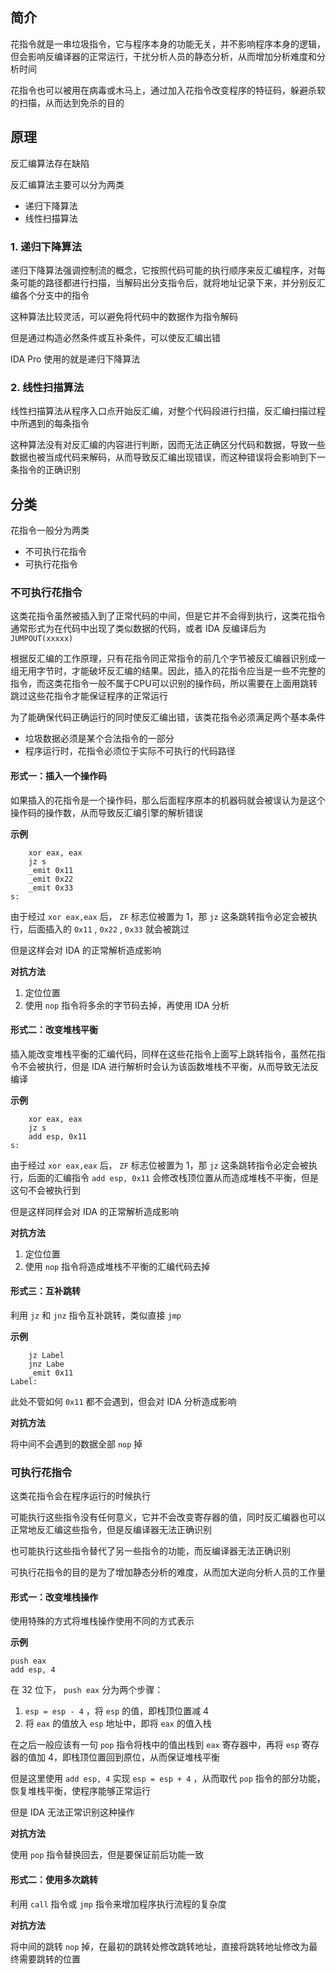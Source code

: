 ## 简介

花指令就是一串垃圾指令，它与程序本身的功能无关，并不影响程序本身的逻辑，但会影响反编译器的正常运行，干扰分析人员的静态分析，从而增加分析难度和分析时间

花指令也可以被用在病毒或木马上，通过加入花指令改变程序的特征码，躲避杀软的扫描，从而达到免杀的目的

## 原理

反汇编算法存在缺陷

反汇编算法主要可以分为两类

- 递归下降算法
- 线性扫描算法

### 1. 递归下降算法

递归下降算法强调控制流的概念，它按照代码可能的执行顺序来反汇编程序，对每条可能的路径都进行扫描，当解码出分支指令后，就将地址记录下来，并分别反汇编各个分支中的指令

这种算法比较灵活，可以避免将代码中的数据作为指令解码

但是通过构造必然条件或互补条件，可以使反汇编出错

IDA Pro 使用的就是递归下降算法

### 2. 线性扫描算法

线性扫描算法从程序入口点开始反汇编，对整个代码段进行扫描，反汇编扫描过程中所遇到的每条指令

这种算法没有对反汇编的内容进行判断，因而无法正确区分代码和数据，导致一些数据也被当成代码来解码，从而导致反汇编出现错误，而这种错误将会影响到下一条指令的正确识别

## 分类

花指令一般分为两类

- 不可执行花指令
- 可执行花指令

### 不可执行花指令

这类花指令虽然被插入到了正常代码的中间，但是它并不会得到执行，这类花指令通常形式为在代码中出现了类似数据的代码，或者 IDA 反编译后为 `JUMPOUT(xxxxx)`

根据反汇编的工作原理，只有花指令同正常指令的前几个字节被反汇编器识别成一组无用字节时，才能破坏反汇编的结果。因此，插入的花指令应当是一些不完整的指令，而这类花指令一般不属于CPU可以识别的操作码，所以需要在上面用跳转跳过这些花指令才能保证程序的正常运行

为了能确保代码正确运行的同时使反汇编出错，该类花指令必须满足两个基本条件

- 垃圾数据必须是某个合法指令的一部分
- 程序运行时，花指令必须位于实际不可执行的代码路径

#### 形式一：插入一个操作码

如果插入的花指令是一个操作码，那么后面程序原本的机器码就会被误认为是这个操作码的操作数，从而导致反汇编引擎的解析错误

**示例**

```
    xor eax, eax
    jz s
    _emit 0x11
    _emit 0x22
    _emit 0x33
s:
```

由于经过 `xor eax,eax` 后， `ZF` 标志位被置为 1，那 `jz` 这条跳转指令必定会被执行，后面插入的 `0x11` , `0x22` , `0x33` 就会被跳过

但是这样会对 IDA 的正常解析造成影响

**对抗方法**

1. 定位位置
2. 使用 `nop` 指令将多余的字节码去掉，再使用 IDA 分析

#### 形式二：改变堆栈平衡

插入能改变堆栈平衡的汇编代码，同样在这些花指令上面写上跳转指令，虽然花指令不会被执行，但是 IDA 进行解析时会认为该函数堆栈不平衡，从而导致无法反编译

**示例**

```
    xor eax, eax
    jz s
    add esp, 0x11
s:
```

由于经过 `xor eax,eax` 后， `ZF` 标志位被置为 1，那 `jz` 这条跳转指令必定会被执行，后面的汇编指令 `add esp, 0x11` 会修改栈顶位置从而造成堆栈不平衡，但是这句不会被执行到

但是这样同样会对 IDA 的正常解析造成影响

**对抗方法**

1. 定位位置
2. 使用 `nop` 指令将造成堆栈不平衡的汇编代码去掉

#### 形式三：互补跳转

利用 `jz` 和 `jnz` 指令互补跳转，类似直接 `jmp`

**示例**

```
    jz Label
    jnz Labe
    _emit 0x11
Label:
```

此处不管如何 `0x11` 都不会遇到，但会对 IDA 分析造成影响

**对抗方法**

将中间不会遇到的数据全部 `nop` 掉

### 可执行花指令

这类花指令会在程序运行的时候执行

可能执行这些指令没有任何意义，它并不会改变寄存器的值，同时反汇编器也可以正常地反汇编这些指令，但是反编译器无法正确识别

也可能执行这些指令替代了另一些指令的功能，而反编译器无法正确识别

可执行花指令的目的是为了增加静态分析的难度，从而加大逆向分析人员的工作量

#### 形式一：改变堆栈操作

使用特殊的方式将堆栈操作使用不同的方式表示

**示例**

```
push eax
add esp, 4
```

在 32 位下， `push eax` 分为两个步骤：

1. `esp = esp - 4` ，将 `esp` 的值，即栈顶位置减 4
2. 将 `eax` 的值放入 `esp` 地址中，即将 `eax` 的值入栈

在之后一般应该有一句 `pop` 指令将栈中的值出栈到 `eax` 寄存器中，再将 `esp` 寄存器的值加 4，即栈顶位置回到原位，从而保证堆栈平衡

但是这里使用 `add esp, 4` 实现 `esp = esp + 4` ，从而取代 `pop` 指令的部分功能，恢复堆栈平衡，使程序能够正常运行

但是 IDA 无法正常识别这种操作

**对抗方法**

使用 `pop` 指令替换回去，但是要保证前后功能一致

#### 形式二：使用多次跳转

利用 `call` 指令或 `jmp` 指令来增加程序执行流程的复杂度

**对抗方法**

将中间的跳转 `nop` 掉，在最初的跳转处修改跳转地址，直接将跳转地址修改为最终需要跳转的位置
